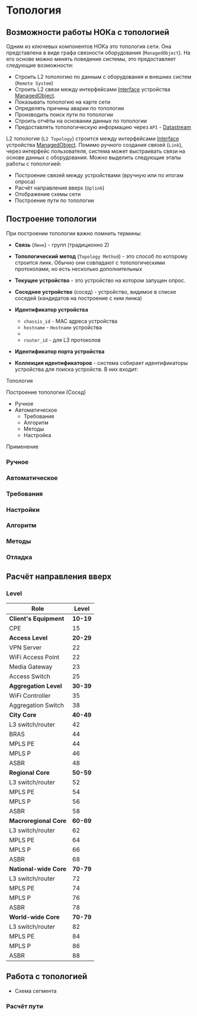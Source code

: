 # Топология

## Возможности работы НОКа с топологией

Одним из ключевых компонентов НОКа это топология сети. Она представлена в виде графа связности оборудования (`ManagedObject`). 
На его основе можно менять поведение системы, это предоставляет следующие возможности:  

* Строить L2 топологию по данным с оборудования и внешних систем (`Remote System`)
* Строить L2 связи между интерфейсами [Interface](../../reference/concepts/interface/index.md) устройства [ManagedObject](../../reference/concepts/managed-object/index.md).
* Показывать топологию на карте сети
* Определять причины аварии по топологии
* Производить поиск пути по топологии
* Строить отчёты на основании данных по топологии
* Предоставлять топологическую информацию через `API` - [Datastream](../../../dev/reference/api/datastream/managedobject.md)


L2 топология (`L2 Topology`) строится между интерфейсами [Interface](../../reference/concepts/interface/index.md) устройства [ManagedObject](../../reference/concepts/managed-object/index.md). 
Помимо ручного создания связей (`Link`), через интерфейс пользователя, система может выстраивать связи на основе данных с оборудования. Можно выделить следующие этапы работы с топологией:

* Построение связей между устройствами (вручную или по итогам опроса)
* Расчёт направления вверх (`Uplink`)
* Отображение схемы сети
* Построение пути по топологии  


## Построение топологии

При построении топологии важно помнить термины:

* **Связь** (`Линк`) - групп (традиционно 2) 
* **Топологический метод** (`Topology Method`) - это способ по которому строится линк. Обычно они совпадают с топологическими протоколами, но есть несколько дополнительных
* **Текущее устройство** - это устройство на котором запущен опрос.
* **Соседнее устройство** (сосед) - устройство, видимое в списке соседей (кандидатов на построение с ним линка)
* **Идентификатор устройства** 
    * `chassis_id` - MAC адреса устройства
    * `hostname` - `Hostname` устройства
    *   
    * `router_id` - для L3 протоколов

* **Идентификатор порта устройства**
* **Коллекция идентификаторов** - система собирает идентификаторы устройства для поиска устройств. В них входит:

Топология

Построение топологии (Сосед)
* Ручное
* Автоматическое
  * Требования
  * Алгоритм  
  * Методы
  * Настройка

Применение 

### Ручное 

### Автоматическое 

### Требования

### Настройки

### Алгоритм

### Методы

### Отладка

## Расчёт направления вверх

### Level

| Role                   | Level     |
| ---------------------- | --------- |
| **Client's Equipment** | **10-19** |
| CPE                    | 15        |
| **Access Level**       | **20-29** |
| VPN Server             | 22        |
| WiFi Access Point      | 22        |
| Media Gateway          | 23        |
| Access Switch          | 25        |
| **Aggregation Level**  | **30-39** |
| WiFi Controller        | 35        |
| Aggregation Switch     | 38        |
| **City Core**          | **40-49** |
| L3 switch/router       | 42        |
| BRAS                   | 44        |
| MPLS PE                | 44        |
| MPLS P                 | 46        |
| ASBR                   | 48        |
| **Regional Core**      | **50-59** |
| L3 switch/router       | 52        |
| MPLS PE                | 54        |
| MPLS P                 | 56        |
| ASBR                   | 58        |
| **Macroregional Core** | **60-69** |
| L3 switch/router       | 62        |
| MPLS PE                | 64        |
| MPLS P                 | 66        |
| ASBR                   | 68        |
| **National-wide Core** | **70-79** |
| L3 switch/router       | 72        |
| MPLS PE                | 74        |
| MPLS P                 | 76        |
| ASBR                   | 78        |
| **World-wide Core**    | **70-79** |
| L3 switch/router       | 82        |
| MPLS PE                | 84        |
| MPLS P                 | 86        |
| ASBR                   | 88        |


## Работа с топологией

*  Схема сегмента

### Расчёт пути 
